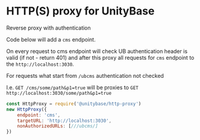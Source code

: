 # HTTP(S) proxy for UnityBase

Reverse proxy with authentication
 
Code below will add a `cms` endpoint.

On every request to cms endpoint will check UB authentication header is valid (if not - return 401)
and after this proxy all requests for `cms` endpoint to the `http://localhost:3030`.

For requests what start from `/ubcms` authentication not checked

I.e. `GET /cms/some/path&p1=true` will be proxies to `GET http://localhost:3030/some/path&p1=true`
 
```JavaScript
const HttpProxy = require('@unitybase/http-proxy')
new HttpProxy({
    endpoint: 'cms',
    targetURL: 'http://localhost:3030',
    nonAuthorizedURLs: [///ubcms/]
})
```
